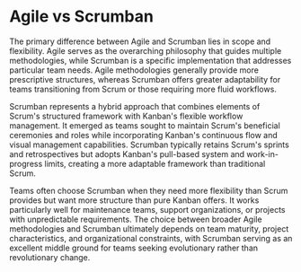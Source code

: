 # Agile vs Scrumban

The primary difference between Agile and Scrumban lies in scope and flexibility. Agile serves as the overarching philosophy that guides multiple methodologies, while Scrumban is a specific implementation that addresses particular team needs. Agile methodologies generally provide more prescriptive structures, whereas Scrumban offers greater adaptability for teams transitioning from Scrum or those requiring more fluid workflows.

Scrumban represents a hybrid approach that combines elements of Scrum's structured framework with Kanban's flexible workflow management. It emerged as teams sought to maintain Scrum's beneficial ceremonies and roles while incorporating Kanban's continuous flow and visual management capabilities. Scrumban typically retains Scrum's sprints and retrospectives but adopts Kanban's pull-based system and work-in-progress limits, creating a more adaptable framework than traditional Scrum.

Teams often choose Scrumban when they need more flexibility than Scrum provides but want more structure than pure Kanban offers. It works particularly well for maintenance teams, support organizations, or projects with unpredictable requirements. The choice between broader Agile methodologies and Scrumban ultimately depends on team maturity, project characteristics, and organizational constraints, with Scrumban serving as an excellent middle ground for teams seeking evolutionary rather than revolutionary change.
